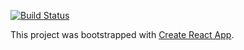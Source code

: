 [![Build Status](https://travis-ci.org/yianL/yianlai.me.svg?branch=master)](https://travis-ci.org/yianL/yianlai.me)

This project was bootstrapped with [Create React App](https://github.com/facebookincubator/create-react-app).
